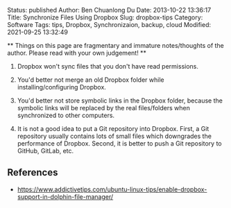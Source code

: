 Status: published
Author: Ben Chuanlong Du
Date: 2013-10-22 13:36:17
Title: Synchronize Files Using Dropbox
Slug: dropbox-tips
Category: Software
Tags: tips, Dropbox, Synchronizaion, backup, cloud
Modified: 2021-09-25 13:32:49

**
Things on this page are fragmentary and immature notes/thoughts of the author. 
Please read with your own judgement!
**
 
1. Dropbox won't sync files that you don't have read permissions.

2. You'd better not merge an old Dropbox folder while installing/configuring Dropbox.

3. You'd better not store symbolic links in the Dropbox folder,
    because the symbolic links will be replaced by the real files/folders 
    when synchronized to other computers.

4. It is not a good idea to put a Git repository into Dropbox.
    First, 
    a Git repository usually contains lots of small files 
    which downgrades the performance of Dropbox.
    Second, 
    it is better to push a Git repository to GitHub, GitLab, etc.

## References

- https://www.addictivetips.com/ubuntu-linux-tips/enable-dropbox-support-in-dolphin-file-manager/